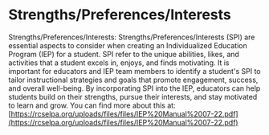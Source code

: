 # Strengths/Preferences/Interests
Strengths/Preferences/Interests: Strengths/Preferences/Interests (SPI) are essential aspects to consider when creating an Individualized Education Program (IEP) for a student. SPI refer to the unique abilities, likes, and activities that a student excels in, enjoys, and finds motivating. It is important for educators and IEP team members to identify a student's SPI to tailor instructional strategies and goals that promote engagement, success, and overall well-being. By incorporating SPI into the IEP, educators can help students build on their strengths, pursue their interests, and stay motivated to learn and grow.
You can find more about this at: [https://rcselpa.org/uploads/files/files/IEP%20Manual%2007-22.pdf](https://rcselpa.org/uploads/files/files/IEP%20Manual%2007-22.pdf)